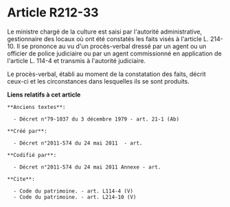 # Article R212-33

Le ministre chargé de la culture est saisi par l'autorité administrative, gestionnaire des locaux où ont été constatés les
faits visés à l'article L. 214-10. Il se prononce au vu d'un procès-verbal dressé par un agent ou un officier de police
judiciaire ou par un agent commissionné en application de l'article L. 114-4 et transmis à l'autorité judiciaire. 

Le procès-verbal, établi au moment de la constatation des faits, décrit ceux-ci et les circonstances dans lesquelles ils se
sont produits.

**Liens relatifs à cet article**

	**Anciens textes**:

	  - Décret n°79-1037 du 3 décembre 1979 - art. 21-1 (Ab)

	**Créé par**:

	  - Décret n°2011-574 du 24 mai 2011  - art.

	**Codifié par**:

	  - Décret n°2011-574 du 24 mai 2011 Annexe - art.

	**Cite**:

	  - Code du patrimoine. - art. L114-4 (V)
	  - Code du patrimoine. - art. L214-10 (V)
